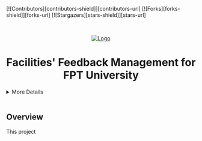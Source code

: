 [![Contributors][contributors-shield]][contributors-url]
[![Forks][forks-shield]][forks-url]
[![Stargazers][stars-shield]][stars-url]
<!-- PROJECT LOGO -->
<br />
<p align="center">
  <a href="">
    <img src="https://cdn.discordapp.com/attachments/770804043794350100/888843339439407104/toolkit.png" alt="Logo" width="80" height="80">
  </a>

  <h1 align="center">Facilities' Feedback Management for FPT University</h1>

  <p align="center">
    <details><summary>More Details</summary>
      <p>Login</p>
      <img src="https://github.com/William1199/Facilities-Feedback-Management/blob/main/web/img/2021-11-29%20(8).png"></br>
      <h3>ADMIN</h3>
      <p>Admin Page</p>
      <img src="https://github.com/William1199/Facilities-Feedback-Management/blob/main/web/img/2021-11-29%20(9).png"></br>
      <p>User can edit profile</p>
      <img src="https://github.com/William1199/Facilities-Feedback-Management/blob/main/web/img/2021-11-29%20(13).png"></br>
      <p>Admin can manage users</p>
      <img src="https://github.com/William1199/Facilities-Feedback-Management/blob/main/web/img/2021-11-29%20(10).png"></br>
      <p>Admin view faciliies which exist in University</p>
      <img src="https://github.com/William1199/Facilities-Feedback-Management/blob/main/web/img/2021-11-29%20(11).png"></br>
      <p>Statistic</p>
      <img src="https://github.com/William1199/Facilities-Feedback-Management/blob/main/web/img/2021-11-29%20(12).png"></br>
      <h3>USER</h3>
      <p>User report facilities</p>
      <img src="https://github.com/William1199/Facilities-Feedback-Management/blob/main/web/img/2021-11-29%20(15).png"></br>
      <p>Notification after finish report</p>
      <img src="https://github.com/William1199/Facilities-Feedback-Management/blob/main/web/img/2021-11-29%20(16).png"></br>
      <h3>EMPLOYEE</h3>
      <p>Employee view feedback details</p>
      <img src="https://github.com/William1199/Facilities-Feedback-Management/blob/main/web/img/2021-11-29%20(17).png"></br>
      <p>Employee view history </p>
      <img src="https://github.com/William1199/Facilities-Feedback-Management/blob/main/web/img/2021-11-29%20(18).png"></br>
      [And more ... ](http://neveslos.xyz/SWP391_PROJECT/)
    </details>
    <br />
  </p>
</p>
<h2>Overview</h2>
This project
